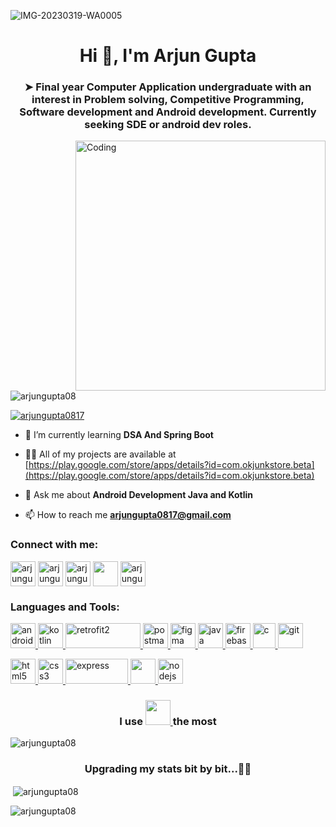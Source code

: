 
![IMG-20230319-WA0005](https://user-images.githubusercontent.com/85922120/226210199-2593c9d8-36c7-4785-af00-55b30b31d566.jpg)






<h1 align="center">Hi 👋, I'm Arjun Gupta</h1>
<h3 align="center">➤ Final year Computer Application undergraduate with an interest in Problem solving, Competitive Programming, Software development and Android development. Currently seeking SDE or android dev roles.</h3>
<img align="right" alt="Coding" width="400" src="https://camo.githubusercontent.com/8bf6f6d78abc81fcf9c49f10649423e73ea44bc248e83aaae8759d401c829a84/68747470733a2f2f70687973696373677572756b756c2e66696c65732e776f726470726573732e636f6d2f323031392f30322f6368617261637465722d312e676966">

<p align="left"> <img src="https://komarev.com/ghpvc/?username=arjungupta08&label=Profile%20views&color=0e75b6&style=flat" alt="arjungupta08" /> </p>

<p align="left"> <a href="https://twitter.com/arjungupta0817" target="blank"><img src="https://img.shields.io/twitter/follow/arjungupta0817?logo=twitter&style=for-the-badge" alt="arjungupta0817" /></a> </p>

- 🌱 I’m currently learning **DSA And Spring Boot**

- 👨‍💻 All of my projects are available at [https://play.google.com/store/apps/details?id=com.okjunkstore.beta](https://play.google.com/store/apps/details?id=com.okjunkstore.beta)

- 💬 Ask me about **Android Development Java and Kotlin**

- 📫 How to reach me **arjungupta0817@gmail.com**

<h3 align="left">Connect with me:</h3>
<p align="left">
<a href="https://twitter.com/arjungupta0817" target="blank"><img align="center" src="https://d2j84o4abgbvdf.cloudfront.net/img/assets/apps/twitter.png" alt="arjungupta0817" height="40" width="40" /></a>
<a href="https://linkedin.com/in/arjunguptaonline" target="blank"><img align="center" src="https://upload.wikimedia.org/wikipedia/commons/thumb/c/ca/LinkedIn_logo_initials.png/640px-LinkedIn_logo_initials.png" alt="arjungupta0817" height="40" width="40" /></a>
<a href="https://instagram.com/arjunguptaonline" target="blank"><img align="center" src="https://upload.wikimedia.org/wikipedia/commons/thumb/9/95/Instagram_logo_2022.svg/1200px-Instagram_logo_2022.svg.png" alt="arjungupta0817" height="40" width="40" /></a>
<a href="https://www.youtube.com/c/arjungupta0817" target="blank"><img align="center" src="https://user-images.githubusercontent.com/85922120/226210799-0f02e1da-1534-43ad-8d58-d4df3d86042d.png" height="40" width="40" /></a>
<a href="https://www.leetcode.com/arjungupta0817" target="blank"><img align="center" src="https://leetcode.com/static/images/LeetCode_logo_rvs.png" alt="arjungupta0817" height="40" width="40" /></a>
</p>




<h3 align="left">Languages and Tools:</h3>
<p align="left"> <a href="https://developer.android.com" target="_blank" rel="noreferrer"> <img src="https://user-images.githubusercontent.com/85922120/226165227-f12eadf4-dff0-4bd9-ad59-118ef84e8e15.png" alt="android" width="40" height="40"/> </a>
<a href="https://kotlinlang.org" target="_blank" rel="noreferrer"> <img src="https://www.vectorlogo.zone/logos/kotlinlang/kotlinlang-icon.svg" alt="kotlin" width="40" height="40"/> </a> <a href="https://square.github.io/retrofit/" target="_blank" rel="noreferrer"> <img src="https://oatrice.files.wordpress.com/2016/01/header.png?w=640" alt="retrofit2" width="120" height="40"/> </a>
<a href="https://postman.com" target="_blank" rel="noreferrer"> <img src="https://www.vectorlogo.zone/logos/getpostman/getpostman-icon.svg" alt="postman" width="40" height="40"/> </a>
<a href="https://www.figma.com/" target="_blank" rel="noreferrer"> <img src="https://www.vectorlogo.zone/logos/figma/figma-icon.svg" alt="figma" width="40" height="40"/> </a>  
<a href="https://www.java.com" target="_blank" rel="noreferrer"> <img src="https://user-images.githubusercontent.com/85922120/226165101-214d0c1a-edba-456f-b454-2a1a418101ce.png" alt="java" width="40" height="40"/> </a> 
<a href="https://firebase.google.com/" target="_blank" rel="noreferrer"> <img src="https://www.vectorlogo.zone/logos/firebase/firebase-icon.svg" alt="firebase" width="40" height="40"/> </a>
<a href="https://www.cprogramming.com/" target="_blank" rel="noreferrer"> <img src="https://upload.wikimedia.org/wikipedia/commons/thumb/1/18/C_Programming_Language.svg/1200px-C_Programming_Language.svg.png" alt="c" width="36" height="40"/> </a> 
<a href="https://git-scm.com/" target="_blank" rel="noreferrer"> <img src="https://www.vectorlogo.zone/logos/git-scm/git-scm-icon.svg" alt="git" width="40" height="40"/> </a>

<a href="https://www.w3.org/html/" target="_blank" rel="noreferrer"> <img src="https://cdn.pixabay.com/photo/2017/08/05/11/16/logo-2582748_1280.png" alt="html5" width="40" height="40"/> </a> 
<a href="https://www.w3schools.com/css/" target="_blank" rel="noreferrer"> <img src="https://cdn-icons-png.flaticon.com/512/919/919826.png" alt="css3" width="40" height="40"/> </a> 
<a href="https://expressjs.com" target="_blank" rel="noreferrer"> <img src="https://res.cloudinary.com/practicaldev/image/fetch/s--YbV36HLj--/c_imagga_scale,f_auto,fl_progressive,h_420,q_auto,w_1000/https://dev-to-uploads.s3.amazonaws.com/i/hpg6if7btrwilqkidqbe.png" alt="express" width="100" height="40"/> </a>
<a href="https://www.mongodb.com/" alt="mongodb"> <img src="https://servicenav.coservit.com/wp-content/uploads/2022/05/18-1.jpg"  width="40" height="40"/> </a> 
<a href="https://nodejs.org" target="_blank" rel="noreferrer"> <img src="https://images.g2crowd.com/uploads/product/image/large_detail/large_detail_f0b606abb6d19089febc9faeeba5bc05/nodejs-development-services.png" alt="nodejs" width="40" height="40"/> </a> 
 </p>

<h3 align="center">I use <a href="https://kotlinlang.org" target="_blank"> <img src="https://www.vectorlogo.zone/logos/kotlinlang/kotlinlang-icon.svg"<alt="kotlin" width="40" height="40"/> </a> the most</h3>
<p><img align="center" src="https://github-readme-stats.vercel.app/api/top-langs?username=arjungupta08&theme=tokyonight&show_icons=true&locale=en&layout=compact" alt="arjungupta08" /></p>



<h3 align="center">Upgrading my stats bit by bit...👷‍♂️</h3>
<p>&nbsp;<img align="center" src="https://github-readme-stats.vercel.app/api?username=arjungupta08&theme=tokyonight&show_icons=true&locale=en" alt="arjungupta08" /></p>

<p><img align="center" src="https://github-readme-streak-stats.herokuapp.com/?user=arjungupta08&theme=tokyonight" alt="arjungupta08" /></p>


<!---
ArjunGupta08/ArjunGupta08 is a ✨ special ✨ repository because its `README.md` (this file) appears on your GitHub profile.
You can click the Preview link to take a look at your changes.
--->
